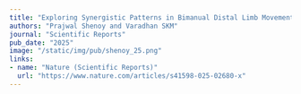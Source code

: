 ```yaml
---
title: "Exploring Synergistic Patterns in Bimanual Distal Limb Movements Through Low Dimensional Representations"
authors: "Prajwal Shenoy and Varadhan SKM"
journal: "Scientific Reports"
pub_date: "2025"
image: "/static/img/pub/shenoy_25.png"
links:
- name: "Nature (Scientific Reports)"
  url: "https://www.nature.com/articles/s41598-025-02680-x"
---
```


